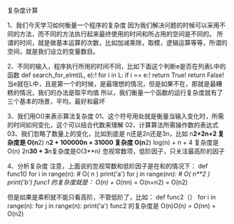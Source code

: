 复杂度计算

1、我们今天学习如何衡量一个程序的复杂度
因为我们解决问题的时候可以采用不同的方法，而不同的方法执行起来最终使用的时间和所占用的空间是不同的。
所谓的时间，就是做基本运算的次数，比如加减乘除，取模，逻辑运算等等，所谓的空间，就是我们设立的变量数目。

2、不同的输入，程序执行所用的时间不同，比如下面这个判断e是否在列表L中的函数
def search_for_elmt(L, e):!
    for i in L:
        if i == e:!
            return True!
    return False!
 当e就在L中，且是第一个的时候，是最理想的情况，但是如果不在，那就是最糟糕的情况，我们的办法是取平均值 
 所以，我们衡量一个函数的运行复杂度就有了三个基本的场景，平均，最好和最坏
 
3、我们用O()来表示算法复杂度
01、这个符号用处就是衡量当输入变化时，所需的时间如何变化，这个可以结合代数来理解
02、计算算法所需操作数的表达式
03、我们忽略了数量上的变化，比如到底是 n还是2n还是3n，比如
 n**2+2n+2 复杂度是 O(n**2)
 n**2 + 100000n + 31000 复杂度 O(n**2)
 log(n) + n + 4 复杂度是  O(n)
 2n**30 + 3**n复杂度是O(3**n)
忽视常数项，低阶因子，只关注最高阶的因子 

4、分析复杂度
注意，上面说的忽视常数和低阶因子是在和的情况下：
def  func1()
    for i in range(n):    #  O( n )
        print('a')
    for j in range(n*n): #  O( n**2 ) 
        print('b')
func1 的复杂度就是：     O(n) + O(n*n) = O(n+n2) = O(n2) 

但是如果是乘积就不能只看高阶，不管低阶了，比如：
def func2（）
    for i in range(n):
        for j in range(n):
                print('a')
func2 的复杂度是 O(n)*O(n) = O(n*n) = O(n2) 


